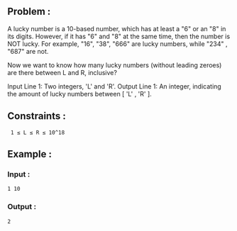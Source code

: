 ## Problem : 
A lucky number is a 10-based number, which has at least a "6" or an "8" in its digits. However, if it has "6" and "8" at the same time, then the number is NOT lucky. For example, "16", "38", "666" are lucky numbers, while "234" , "687" are not.

Now we want to know how many lucky numbers (without leading zeroes) are there between L and R, inclusive?

Input
    Line 1: Two integers, 'L' and 'R'.
Output
    Line 1: An integer, indicating the amount of lucky numbers between [ 'L' , 'R' ].
## Constraints :
     1 ≤ L ≤ R ≤ 10^18
## Example :

### Input :
    1 10
### Output :
    2